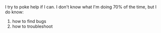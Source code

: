 I try to poke help if I can.
I don't know what I'm doing 70% of the time, but I do know:
1. how to find bugs
2. how to troubleshoot

<!---
PyroNicampt/PyroNicampt is a ✨ special ✨ repository because its `README.md` (this file) appears on your GitHub profile.
You can click the Preview link to take a look at your changes.
--->
